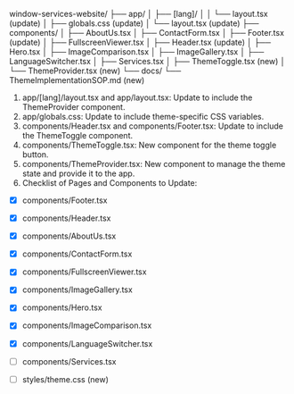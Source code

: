window-services-website/
├── app/
│   ├── [lang]/
│   │   └── layout.tsx (update)
│   ├── globals.css (update)
│   └── layout.tsx (update)
├── components/
│   ├── AboutUs.tsx
│   ├── ContactForm.tsx
│   ├── Footer.tsx (update)
│   ├── FullscreenViewer.tsx
│   ├── Header.tsx (update)
│   ├── Hero.tsx
│   ├── ImageComparison.tsx
│   ├── ImageGallery.tsx
│   ├── LanguageSwitcher.tsx
│   ├── Services.tsx
│   ├── ThemeToggle.tsx (new)
│   └── ThemeProvider.tsx (new)
└── docs/
    └── ThemeImplementationSOP.md (new)


1. app/[lang]/layout.tsx and app/layout.tsx: Update to include the ThemeProvider component.
2. app/globals.css: Update to include theme-specific CSS variables.
3. components/Header.tsx and components/Footer.tsx: Update to include the ThemeToggle component.
4. components/ThemeToggle.tsx: New component for the theme toggle button.
5. components/ThemeProvider.tsx: New component to manage the theme state and provide it to the app.
6. Checklist of Pages and Components to Update:
- [x] components/Footer.tsx
- [x] components/Header.tsx
- [x] components/AboutUs.tsx
- [x] components/ContactForm.tsx
- [x] components/FullscreenViewer.tsx
- [x] components/ImageGallery.tsx
- [x] components/Hero.tsx
- [x] components/ImageComparison.tsx
- [x] components/LanguageSwitcher.tsx
- [ ] components/Services.tsx
- [ ] styles/theme.css (new)

